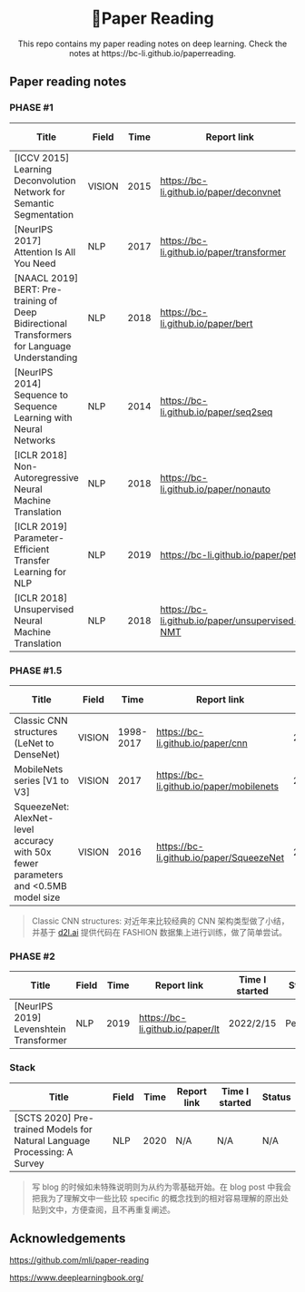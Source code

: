  <h1 align="center">🍃Paper Reading</h1>

<div align="center"> 
  This repo contains my paper reading notes on deep learning.
  Check the notes at https://bc-li.github.io/paperreading.
</div>

## Paper reading notes
### PHASE #1
| Title                                                        | Field | Time | Report link                       | Time I started | Status      |
| ------------------------------------------------------------ | ----- | ---- | --------------------------------- | ----------- | ----------- |
| [ICCV 2015] Learning Deconvolution Network for Semantic Segmentation | VISION   | 2015 | https://bc-li.github.io/paper/deconvnet | 2021/5/17 | Done |
| [NeurIPS 2017] Attention Is All You Need                     | NLP   | 2017 | https://bc-li.github.io/paper/transformer | 2021/12/11 | Done |
| [NAACL 2019] BERT: Pre-training of Deep Bidirectional Transformers for Language Understanding | NLP   | 2018 | https://bc-li.github.io/paper/bert         | 2021/12/15 | Done       |
| [NeurIPS 2014] Sequence to Sequence Learning with Neural Networks | NLP   | 2014 | https://bc-li.github.io/paper/seq2seq      | 2022/1/21 | Done  |
| [ICLR 2018] Non-Autoregressive Neural Machine Translation | NLP | 2018 | https://bc-li.github.io/paper/nonauto | 2022/1/24 | Done |
| [ICLR 2019] Parameter-Efficient Transfer Learning for NLP | NLP | 2019 | https://bc-li.github.io/paper/petl | 2022/2/2 | Done |
| [ICLR 2018] Unsupervised Neural Machine Translation | NLP | 2018 | https://bc-li.github.io/paper/unsupervised-NMT | 2022/2/4 | Done |

### PHASE #1.5 

| Title                  | Field  | Time      | Report link                       | Time I started | Status  |
| ---------------------- | ------ | --------- | --------------------------------- | -------------- | ------- |
| Classic CNN structures (LeNet to DenseNet) | VISION | 1998-2017 | https://bc-li.github.io/paper/cnn | 2022/2/25      | Done |
| MobileNets series [V1 to V3] | VISION   | 2017 |  https://bc-li.github.io/paper/mobilenets | 2022/3/10 | Done |
| SqueezeNet: AlexNet-level accuracy with 50x fewer parameters and <0.5MB model size | VISION   | 2016 |  https://bc-li.github.io/paper/SqueezeNet | 2022/3/10 | Pending |
> Classic CNN structures: 对近年来比较经典的 CNN 架构类型做了小结，并基于 [d2l.ai](d2l.ai) 提供代码在 FASHION 数据集上进行训练，做了简单尝试。
 
### PHASE #2

| Title                                                        | Field | Time | Report link                       | Time I started | Status      |
| ------------------------------------------------------------ | ----- | ---- | --------------------------------- | ----------- | ----------- |
| [NeurIPS 2019] Levenshtein Transformer | NLP | 2019 | https://bc-li.github.io/paper/lt | 2022/2/15 | Pending |


### Stack

| Title                                                        | Field | Time | Report link                       | Time I started | Status      |
| ------------------------------------------------------------ | ----- | ---- | --------------------------------- | ----------- | ----------- |
| [SCTS 2020] Pre-trained Models for Natural Language Processing: A Survey | NLP   | 2020 | N/A | N/A | N/A |

> 写 blog 的时候如未特殊说明则为从约为零基础开始。在 blog post 中我会把我为了理解文中一些比较 specific 的概念找到的相对容易理解的原出处贴到文中，方便查阅，且不再重复阐述。


## Acknowledgements

https://github.com/mli/paper-reading

https://www.deeplearningbook.org/

